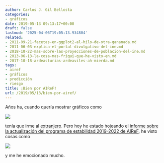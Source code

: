 ```yaml
---
author: Carlos J. Gil Bellosta
categories:
- gráficos
date: 2019-05-13 09:13:17+00:00
draft: false
lastmod: '2025-04-06T19:05:13.934804'
related:
- 2011-09-21-facetas-en-ggplot2-al-hilo-de-otra-gananada.md
- 2011-06-03-explica-el-portal-divulgativo-del-ine.md
- 2018-10-22-mas-sobre-las-proyecciones-de-poblacion-del-ine.md
- 2013-06-13-la-cosa-mas-friqui-que-he-visto-en.md
- 2017-10-18-ardeasturias-ardeaviles-ah-mierda.md
tags:
- airef
- gráficos
- predicción
- riesgo
title: ¡Bien por AIReF!
url: /2019/05/13/bien-por-airef/
---
```


Años ha, cuando quería mostrar gráficos como

![](/wp-uploads/2014/12/Manski_figure1.png#center)

tenía que irme al [extranjero](https://datanalytics.com/2014/12/09/ruido-en-las-estadisticas-oficiales/). Pero hoy he estado hojeando el [informe sobre la actualización del programa de estabilidad 2019-2022 de AIReF](http://www.airef.es/wp-content/uploads/2019/05/informe-ape/190509.-Informes-APE-VF.pdf), he visto cosas como

![](/wp-uploads/2019/05/airef_prediccion.png#center)

y me he emocionado mucho.
